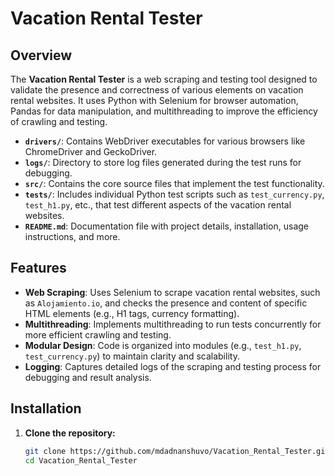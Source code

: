 # Vacation Rental Tester

## Overview

The **Vacation Rental Tester** is a web scraping and testing tool designed to validate the presence and correctness of various elements on vacation rental websites. It uses Python with Selenium for browser automation, Pandas for data manipulation, and multithreading to improve the efficiency of crawling and testing.


- **`drivers/`**: Contains WebDriver executables for various browsers like ChromeDriver and GeckoDriver.
- **`logs/`**: Directory to store log files generated during the test runs for debugging.
- **`src/`**: Contains the core source files that implement the test functionality.
- **`tests/`**: Includes individual Python test scripts such as `test_currency.py`, `test_h1.py`, etc., that test different aspects of the vacation rental websites.
- **`README.md`**: Documentation file with project details, installation, usage instructions, and more.

## Features

- **Web Scraping**: Uses Selenium to scrape vacation rental websites, such as `Alojamiento.io`, and checks the presence and content of specific HTML elements (e.g., H1 tags, currency formatting).
- **Multithreading**: Implements multithreading to run tests concurrently for more efficient crawling and testing.
- **Modular Design**: Code is organized into modules (e.g., `test_h1.py`, `test_currency.py`) to maintain clarity and scalability.
- **Logging**: Captures detailed logs of the scraping and testing process for debugging and result analysis.

## Installation

1. **Clone the repository:**

   ```bash
   git clone https://github.com/mdadnanshuvo/Vacation_Rental_Tester.git
   cd Vacation_Rental_Tester


